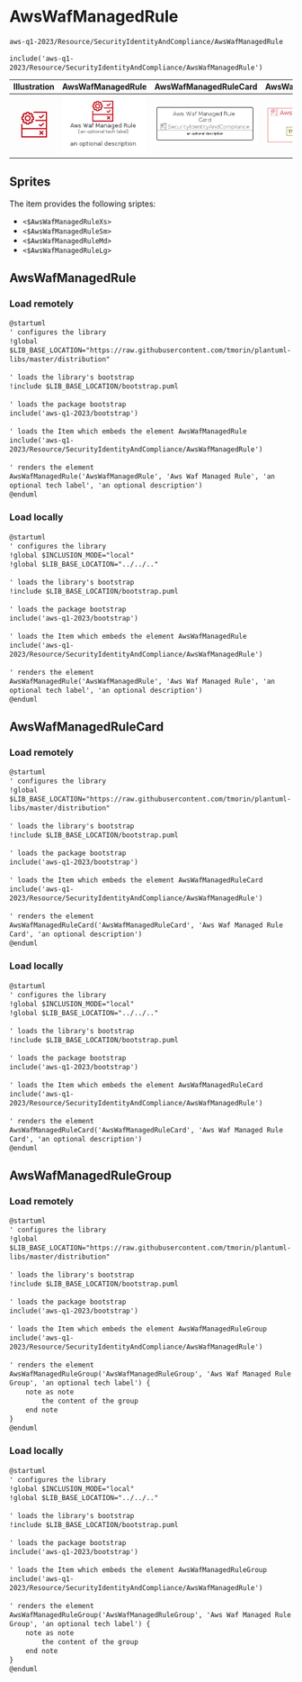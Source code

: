 # AwsWafManagedRule


```text
aws-q1-2023/Resource/SecurityIdentityAndCompliance/AwsWafManagedRule
```

```text
include('aws-q1-2023/Resource/SecurityIdentityAndCompliance/AwsWafManagedRule')
```



| Illustration | AwsWafManagedRule | AwsWafManagedRuleCard | AwsWafManagedRuleGroup |
| :---: | :---: | :---: | :---: |
| ![illustration for Illustration](../../../aws-q1-2023/Resource/SecurityIdentityAndCompliance/AwsWafManagedRule.png) | ![illustration for AwsWafManagedRule](../../../aws-q1-2023/Resource/SecurityIdentityAndCompliance/AwsWafManagedRule.Local.png) | ![illustration for AwsWafManagedRuleCard](../../../aws-q1-2023/Resource/SecurityIdentityAndCompliance/AwsWafManagedRuleCard.Local.png) | ![illustration for AwsWafManagedRuleGroup](../../../aws-q1-2023/Resource/SecurityIdentityAndCompliance/AwsWafManagedRuleGroup.Local.png) |



## Sprites
The item provides the following sriptes:

- `<$AwsWafManagedRuleXs>`
- `<$AwsWafManagedRuleSm>`
- `<$AwsWafManagedRuleMd>`
- `<$AwsWafManagedRuleLg>`





## AwsWafManagedRule

### Load remotely
```plantuml
@startuml
' configures the library
!global $LIB_BASE_LOCATION="https://raw.githubusercontent.com/tmorin/plantuml-libs/master/distribution"

' loads the library's bootstrap
!include $LIB_BASE_LOCATION/bootstrap.puml

' loads the package bootstrap
include('aws-q1-2023/bootstrap')

' loads the Item which embeds the element AwsWafManagedRule
include('aws-q1-2023/Resource/SecurityIdentityAndCompliance/AwsWafManagedRule')

' renders the element
AwsWafManagedRule('AwsWafManagedRule', 'Aws Waf Managed Rule', 'an optional tech label', 'an optional description')
@enduml
```

### Load locally
```plantuml
@startuml
' configures the library
!global $INCLUSION_MODE="local"
!global $LIB_BASE_LOCATION="../../.."

' loads the library's bootstrap
!include $LIB_BASE_LOCATION/bootstrap.puml

' loads the package bootstrap
include('aws-q1-2023/bootstrap')

' loads the Item which embeds the element AwsWafManagedRule
include('aws-q1-2023/Resource/SecurityIdentityAndCompliance/AwsWafManagedRule')

' renders the element
AwsWafManagedRule('AwsWafManagedRule', 'Aws Waf Managed Rule', 'an optional tech label', 'an optional description')
@enduml
```

## AwsWafManagedRuleCard

### Load remotely
```plantuml
@startuml
' configures the library
!global $LIB_BASE_LOCATION="https://raw.githubusercontent.com/tmorin/plantuml-libs/master/distribution"

' loads the library's bootstrap
!include $LIB_BASE_LOCATION/bootstrap.puml

' loads the package bootstrap
include('aws-q1-2023/bootstrap')

' loads the Item which embeds the element AwsWafManagedRuleCard
include('aws-q1-2023/Resource/SecurityIdentityAndCompliance/AwsWafManagedRule')

' renders the element
AwsWafManagedRuleCard('AwsWafManagedRuleCard', 'Aws Waf Managed Rule Card', 'an optional description')
@enduml
```

### Load locally
```plantuml
@startuml
' configures the library
!global $INCLUSION_MODE="local"
!global $LIB_BASE_LOCATION="../../.."

' loads the library's bootstrap
!include $LIB_BASE_LOCATION/bootstrap.puml

' loads the package bootstrap
include('aws-q1-2023/bootstrap')

' loads the Item which embeds the element AwsWafManagedRuleCard
include('aws-q1-2023/Resource/SecurityIdentityAndCompliance/AwsWafManagedRule')

' renders the element
AwsWafManagedRuleCard('AwsWafManagedRuleCard', 'Aws Waf Managed Rule Card', 'an optional description')
@enduml
```

## AwsWafManagedRuleGroup

### Load remotely
```plantuml
@startuml
' configures the library
!global $LIB_BASE_LOCATION="https://raw.githubusercontent.com/tmorin/plantuml-libs/master/distribution"

' loads the library's bootstrap
!include $LIB_BASE_LOCATION/bootstrap.puml

' loads the package bootstrap
include('aws-q1-2023/bootstrap')

' loads the Item which embeds the element AwsWafManagedRuleGroup
include('aws-q1-2023/Resource/SecurityIdentityAndCompliance/AwsWafManagedRule')

' renders the element
AwsWafManagedRuleGroup('AwsWafManagedRuleGroup', 'Aws Waf Managed Rule Group', 'an optional tech label') {
    note as note
        the content of the group
    end note
}
@enduml
```

### Load locally
```plantuml
@startuml
' configures the library
!global $INCLUSION_MODE="local"
!global $LIB_BASE_LOCATION="../../.."

' loads the library's bootstrap
!include $LIB_BASE_LOCATION/bootstrap.puml

' loads the package bootstrap
include('aws-q1-2023/bootstrap')

' loads the Item which embeds the element AwsWafManagedRuleGroup
include('aws-q1-2023/Resource/SecurityIdentityAndCompliance/AwsWafManagedRule')

' renders the element
AwsWafManagedRuleGroup('AwsWafManagedRuleGroup', 'Aws Waf Managed Rule Group', 'an optional tech label') {
    note as note
        the content of the group
    end note
}
@enduml
```

